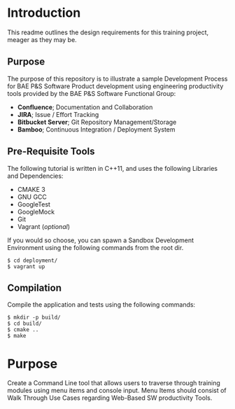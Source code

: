# Introduction
This readme outlines the design requirements for this training project, meager as they may be.

## Purpose
The purpose of this repository is to illustrate a sample Development Process for BAE P&S Software Product development
using engineering productivity tools provided by the BAE P&S Software Functional Group:
  * **Confluence**; Documentation and Collaboration
  * **JIRA**; Issue / Effort Tracking
  * **Bitbucket Server**; Git Repository Management/Storage
  * **Bamboo**; Continuous Integration / Deployment System

## Pre-Requisite Tools
The following tutorial is written in C++11, and uses the following Libraries and Dependencies:
* CMAKE 3
* GNU GCC
* GoogleTest
* GoogleMock
* Git
* Vagrant (*optional*)

If you would so choose, you can spawn a Sandbox Development Environment using the following commands from the root dir.
```
$ cd deployment/
$ vagrant up
```

## Compilation
Compile the application and tests using the following commands:
```
$ mkdir -p build/
$ cd build/
$ cmake ..
$ make
```
# Purpose
Create a Command Line tool that allows users to traverse through training modules using menu items and console input.
Menu Items should consist of Walk Through Use Cases regarding Web-Based SW productivity Tools.